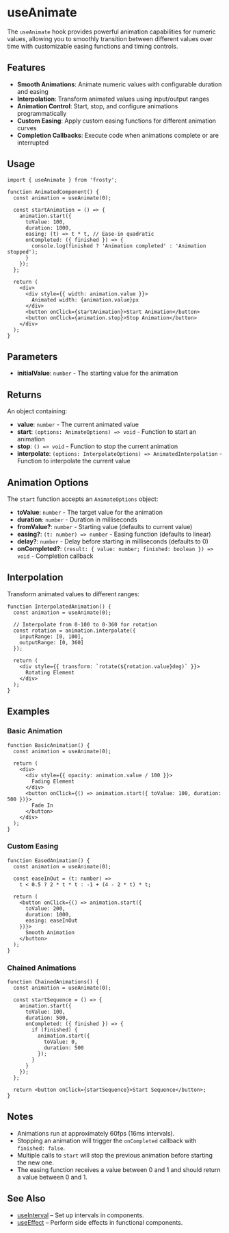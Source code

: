 # useAnimate

The `useAnimate` hook provides powerful animation capabilities for numeric values, allowing you to smoothly transition between different values over time with customizable easing functions and timing controls.

## Features

- **Smooth Animations**: Animate numeric values with configurable duration and easing
- **Interpolation**: Transform animated values using input/output ranges
- **Animation Control**: Start, stop, and configure animations programmatically
- **Custom Easing**: Apply custom easing functions for different animation curves
- **Completion Callbacks**: Execute code when animations complete or are interrupted

## Usage

```tsx
import { useAnimate } from 'frosty';

function AnimatedComponent() {
  const animation = useAnimate(0);

  const startAnimation = () => {
    animation.start({
      toValue: 100,
      duration: 1000,
      easing: (t) => t * t, // Ease-in quadratic
      onCompleted: ({ finished }) => {
        console.log(finished ? 'Animation completed' : 'Animation stopped');
      }
    });
  };

  return (
    <div>
      <div style={{ width: animation.value }}>
        Animated width: {animation.value}px
      </div>
      <button onClick={startAnimation}>Start Animation</button>
      <button onClick={animation.stop}>Stop Animation</button>
    </div>
  );
}
```

## Parameters

- **initialValue**: `number` - The starting value for the animation

## Returns

An object containing:

- **value**: `number` - The current animated value
- **start**: `(options: AnimateOptions) => void` - Function to start an animation
- **stop**: `() => void` - Function to stop the current animation
- **interpolate**: `(options: InterpolateOptions) => AnimatedInterpolation` - Function to interpolate the current value

## Animation Options

The `start` function accepts an `AnimateOptions` object:

- **toValue**: `number` - The target value for the animation
- **duration**: `number` - Duration in milliseconds
- **fromValue?**: `number` - Starting value (defaults to current value)
- **easing?**: `(t: number) => number` - Easing function (defaults to linear)
- **delay?**: `number` - Delay before starting in milliseconds (defaults to 0)
- **onCompleted?**: `(result: { value: number; finished: boolean }) => void` - Completion callback

## Interpolation

Transform animated values to different ranges:

```tsx
function InterpolatedAnimation() {
  const animation = useAnimate(0);
  
  // Interpolate from 0-100 to 0-360 for rotation
  const rotation = animation.interpolate({
    inputRange: [0, 100],
    outputRange: [0, 360]
  });

  return (
    <div style={{ transform: `rotate(${rotation.value}deg)` }}>
      Rotating Element
    </div>
  );
}
```

## Examples

### Basic Animation

```tsx
function BasicAnimation() {
  const animation = useAnimate(0);

  return (
    <div>
      <div style={{ opacity: animation.value / 100 }}>
        Fading Element
      </div>
      <button onClick={() => animation.start({ toValue: 100, duration: 500 })}>
        Fade In
      </button>
    </div>
  );
}
```

### Custom Easing

```tsx
function EasedAnimation() {
  const animation = useAnimate(0);

  const easeInOut = (t: number) => 
    t < 0.5 ? 2 * t * t : -1 + (4 - 2 * t) * t;

  return (
    <button onClick={() => animation.start({
      toValue: 200,
      duration: 1000,
      easing: easeInOut
    })}>
      Smooth Animation
    </button>
  );
}
```

### Chained Animations

```tsx
function ChainedAnimations() {
  const animation = useAnimate(0);

  const startSequence = () => {
    animation.start({
      toValue: 100,
      duration: 500,
      onCompleted: ({ finished }) => {
        if (finished) {
          animation.start({
            toValue: 0,
            duration: 500
          });
        }
      }
    });
  };

  return <button onClick={startSequence}>Start Sequence</button>;
}
```

## Notes

- Animations run at approximately 60fps (16ms intervals).
- Stopping an animation will trigger the `onCompleted` callback with `finished: false`.
- Multiple calls to `start` will stop the previous animation before starting the new one.
- The easing function receives a value between 0 and 1 and should return a value between 0 and 1.

## See Also

- [useInterval](./useInterval.md) – Set up intervals in components.
- [useEffect](./useEffect.md) – Perform side effects in functional components.
